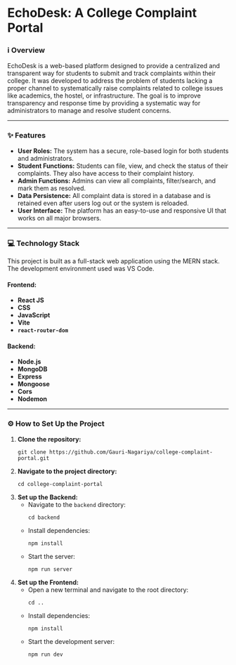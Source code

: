 <body>
<div class="container">
    <h1>EchoDesk: A College Complaint Portal</h1>
<!--     <hr> -->
    <h3>ℹ️ Overview</h3>
    <p>EchoDesk is a web-based platform designed to provide a centralized and transparent way for students to submit and track complaints within their college. It was developed to address the problem of students lacking a proper channel to systematically raise complaints related to college issues like academics, the hostel, or infrastructure. The goal is to improve transparency and response time by providing a systematic way for administrators to manage and resolve student concerns.</p>
    <hr>
    <h3>✨ Features</h3>
    <ul>
        <li><strong>User Roles:</strong> The system has a secure, role-based login for both students and administrators.</li>
        <li><strong>Student Functions:</strong> Students can file, view, and check the status of their complaints. They also have access to their complaint history.</li>
        <li><strong>Admin Functions:</strong> Admins can view all complaints, filter/search, and mark them as resolved.</li>
        <li><strong>Data Persistence:</strong> All complaint data is stored in a database and is retained even after users log out or the system is reloaded.</li>
        <li><strong>User Interface:</strong> The platform has an easy-to-use and responsive UI that works on all major browsers.</li>
    </ul>
   <hr>
    <h3>💻 Technology Stack</h3>
    <p>This project is built as a full-stack web application using the MERN stack. The development environment used was VS Code.</p>
    <h4>Frontend:</h4>
    <ul>
        <li><strong>React JS</strong></li>
        <li><strong>CSS</strong></li>
        <li><strong>JavaScript</strong></li>
        <li><strong>Vite</strong></li>
        <li><strong><code>react-router-dom</code></strong></li>
    </ul>
    <h4>Backend:</h4>
    <ul>
        <li><strong>Node.js</strong></li>
        <li><strong>MongoDB</strong></li>
        <li><strong>Express</strong></li>
        <li><strong>Mongoose</strong></li>
        <li><strong>Cors</strong></li>
        <li><strong>Nodemon</strong></li>
    </ul>
   <hr>
    <h3>⚙️ How to Set Up the Project</h3>
    <ol>
        <li><strong>Clone the repository:</strong>
            <pre><code>git clone https://github.com/Gauri-Nagariya/college-complaint-portal.git</code></pre>
        </li>
        <li><strong>Navigate to the project directory:</strong>
            <pre><code>cd college-complaint-portal</code></pre>
        </li>
        <li><strong>Set up the Backend:</strong>
            <ul>
                <li>Navigate to the <code>backend</code> directory: <pre><code>cd backend</code></pre></li>
                <li>Install dependencies: <pre><code>npm install</code></pre></li>
                <li>Start the server: <pre><code>npm run server</code></pre></li>
            </ul>
        </li>
        <li><strong>Set up the Frontend:</strong>
            <ul>
                <li>Open a new terminal and navigate to the root directory: <pre><code>cd ..</code></pre></li>
                <li>Install dependencies: <pre><code>npm install</code></pre></li>
                <li>Start the development server: <pre><code>npm run dev</code></pre></li>
            </ul>
        </li>
    </ol>
</div>
</body>
</html>
